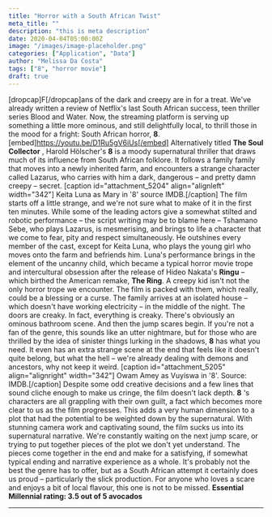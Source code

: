 ```yaml
---
title: "Horror with a South African Twist"
meta_title: ""
description: "this is meta description"
date: 2020-04-04T05:00:00Z
image: "/images/image-placeholder.png"
categories: ["Application", "Data"]
author: "Melissa Da Costa"
tags: ["8", "horror movie"]
draft: true
---
```


[dropcap]F[/dropcap]ans of the dark and creepy are in for a treat. We've
already written a review of Netflix's last South African success, teen
thriller series Blood and Water. Now, the streaming platform is serving up
something a little more ominous, and still delightfully local, to thrill those
in the mood for a fright: South African horror, **8**.
[embed]https://youtu.be/D1Ru5gV6iUs[/embed] Alternatively titled **The Soul
Collector** , Harold Hölscher's **8** is a moody supernatural thriller that draws
much of its influence from South African folklore. It follows a family family
that moves into a newly inherited farm, and encounters a strange character
called Lazarus, who carries with him a dark, dangerous – and pretty damn
creepy – secret. [caption id="attachment_5204" align="alignleft" width="342"]
Keita Luna as Mary in '8' source IMDB.[/caption] The film starts off a little
strange, and we're not sure what to make of it in the first ten minutes. While
some of the leading actors give a somewhat stilted and robotic performance –
the script writing may be to blame here – Tshamano Sebe, who plays Lazarus, is
mesmerising, and brings to life a character that we come to fear, pity and
respect simultaneously. He outshines every member of the cast, except for
Keita Luna, who plays the young girl who moves onto the farm and befriends
him. Luna's performance brings in the element of the uncanny child, which
became a typical horror movie trope and intercultural obsession after the
release of Hideo Nakata's **Ringu** – which birthed the American remake, **The
Ring**. A creepy kid isn't not the only horror trope we encounter. The film is
packed with them, which really, could be a blessing or a curse. The family
arrives at an isolated house –which doesn't have working electricity – in the
middle of the night. The doors are creaky. In fact, everything is creaky.
There's obviously an ominous bathroom scene. And then the jump scares begin.
If you're not a fan of the genre, this sounds like an utter nightmare, but for
those who are thrilled by the idea of sinister things lurking in the shadows,
**8** has what you need. It even has an extra strange scene at the end that
feels like it doesn't quite belong, but what the hell – we're already dealing
with demons and ancestors, why not keep it weird. [caption
id="attachment_5205" align="alignright" width="342"] Owam Amey as Vuyiswa in
'8'. Source: IMDB.[/caption] Despite some odd creative decisions and a few
lines that sound cliche enough to make us cringe, the film doesn't lack depth.
**8** 's characters are all grappling with their own guilt, a fact which becomes
more clear to us as the film progresses. This adds a very human dimension to a
plot that had the potential to be weighted down by the supernatural. With
stunning camera work and captivating sound, the film sucks us into its
supernatural narrative. We're constantly waiting on the next jump scare, or
trying to put together pieces of the plot we don't yet understand. The pieces
come together in the end and make for a satisfying, if somewhat typical ending
and narrative experience as a whole. It's probably not the best the genre has
to offer, but as a South African attempt it certainly does us proud –
particularly the slick production. For anyone who loves a scare and enjoys a
bit of local flavour, this one is not to be missed. 
**Essential Millennial
rating: 3.5 out of 5 avocados**



---


